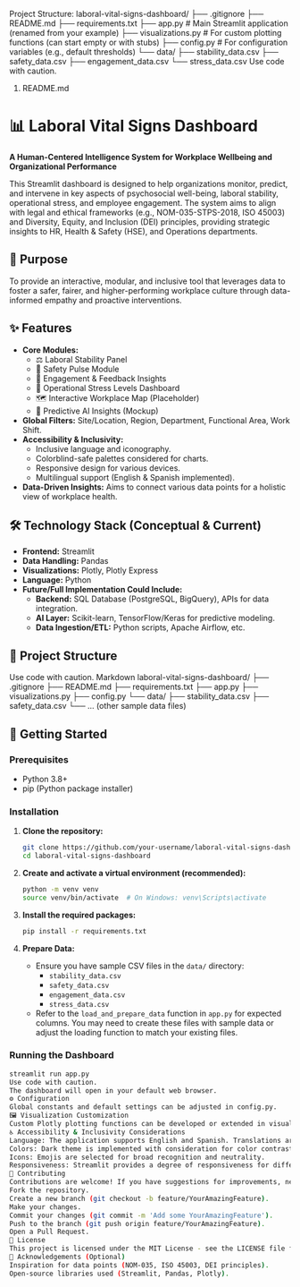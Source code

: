 Project Structure:
laboral-vital-signs-dashboard/
├── .gitignore
├── README.md
├── requirements.txt
├── app.py                     # Main Streamlit application (renamed from your example)
├── visualizations.py          # For custom plotting functions (can start empty or with stubs)
├── config.py                  # For configuration variables (e.g., default thresholds)
└── data/
    ├── stability_data.csv
    ├── safety_data.csv
    ├── engagement_data.csv
    └── stress_data.csv
Use code with caution.
1. README.md
# 📊 Laboral Vital Signs Dashboard

**A Human-Centered Intelligence System for Workplace Wellbeing and Organizational Performance**

This Streamlit dashboard is designed to help organizations monitor, predict, and intervene in key aspects of psychosocial well-being, laboral stability, operational stress, and employee engagement. The system aims to align with legal and ethical frameworks (e.g., NOM-035-STPS-2018, ISO 45003) and Diversity, Equity, and Inclusion (DEI) principles, providing strategic insights to HR, Health & Safety (HSE), and Operations departments.

## 🎯 Purpose

To provide an interactive, modular, and inclusive tool that leverages data to foster a safer, fairer, and higher-performing workplace culture through data-informed empathy and proactive interventions.

## ✨ Features

*   **Core Modules:**
    *   ⚖️ Laboral Stability Panel
    *   🦺 Safety Pulse Module
    *   💬 Engagement & Feedback Insights
    *   🚦 Operational Stress Levels Dashboard
    *   🗺️ Interactive Workplace Map (Placeholder)
    *   🧠 Predictive AI Insights (Mockup)
*   **Global Filters:** Site/Location, Region, Department, Functional Area, Work Shift.
*   **Accessibility & Inclusivity:**
    *   Inclusive language and iconography.
    *   Colorblind-safe palettes considered for charts.
    *   Responsive design for various devices.
    *   Multilingual support (English & Spanish implemented).
*   **Data-Driven Insights:** Aims to connect various data points for a holistic view of workplace health.

## 🛠️ Technology Stack (Conceptual & Current)

*   **Frontend:** Streamlit
*   **Data Handling:** Pandas
*   **Visualizations:** Plotly, Plotly Express
*   **Language:** Python
*   **Future/Full Implementation Could Include:**
    *   **Backend:** SQL Database (PostgreSQL, BigQuery), APIs for data integration.
    *   **AI Layer:** Scikit-learn, TensorFlow/Keras for predictive modeling.
    *   **Data Ingestion/ETL:** Python scripts, Apache Airflow, etc.

## 📂 Project Structure
Use code with caution.
Markdown
laboral-vital-signs-dashboard/
├── .gitignore
├── README.md
├── requirements.txt
├── app.py
├── visualizations.py
├── config.py
└── data/
├── stability_data.csv
├── safety_data.csv
└── ... (other sample data files)
## 🚀 Getting Started

### Prerequisites

*   Python 3.8+
*   pip (Python package installer)

### Installation

1.  **Clone the repository:**
    ```bash
    git clone https://github.com/your-username/laboral-vital-signs-dashboard.git
    cd laboral-vital-signs-dashboard
    ```

2.  **Create and activate a virtual environment (recommended):**
    ```bash
    python -m venv venv
    source venv/bin/activate  # On Windows: venv\Scripts\activate
    ```

3.  **Install the required packages:**
    ```bash
    pip install -r requirements.txt
    ```

4.  **Prepare Data:**
    *   Ensure you have sample CSV files in the `data/` directory:
        *   `stability_data.csv`
        *   `safety_data.csv`
        *   `engagement_data.csv`
        *   `stress_data.csv`
    *   Refer to the `load_and_prepare_data` function in `app.py` for expected columns. You may need to create these files with sample data or adjust the loading function to match your existing files.

### Running the Dashboard

```bash
streamlit run app.py
Use code with caution.
The dashboard will open in your default web browser.
⚙️ Configuration
Global constants and default settings can be adjusted in config.py.
🖼️ Visualization Customization
Custom Plotly plotting functions can be developed or extended in visualizations.py to keep app.py cleaner.
♿ Accessibility & Inclusivity Considerations
Language: The application supports English and Spanish. Translations are managed in the TRANSLATIONS dictionary within app.py.
Colors: Dark theme is implemented with consideration for color contrast. Colorblind-safe palettes are used for categorical data in charts.
Icons: Emojis are selected for broad recognition and neutrality.
Responsiveness: Streamlit provides a degree of responsiveness for different screen sizes.
🤝 Contributing
Contributions are welcome! If you have suggestions for improvements, new features, or bug fixes, please:
Fork the repository.
Create a new branch (git checkout -b feature/YourAmazingFeature).
Make your changes.
Commit your changes (git commit -m 'Add some YourAmazingFeature').
Push to the branch (git push origin feature/YourAmazingFeature).
Open a Pull Request.
📄 License
This project is licensed under the MIT License - see the LICENSE file for details (To be created if you choose to add one).
🙏 Acknowledgements (Optional)
Inspiration for data points (NOM-035, ISO 45003, DEI principles).
Open-source libraries used (Streamlit, Pandas, Plotly).
